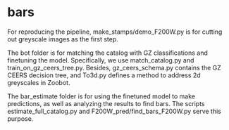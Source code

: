 # bars

For reproducing the pipeline, make_stamps/demo_F200W.py is for cutting out greyscale images as the first step. 

The bot folder is for matching the catalog with GZ classifications and finetuning the model. Specifically, we use match_catalog.py and train_on_gz_ceers_tree.py. Besides, gz_ceers_schema.py contains the GZ CEERS decision tree, and To3d.py defines a method to address 2d greyscales in Zoobot. 

The bar_estimate folder is for using the finetuned model to make predictions, as well as analyzing the results to find bars. The scripts estimate_full_catalog.py and F200W_pred/find_bars_F200W.py serve this purpose. 